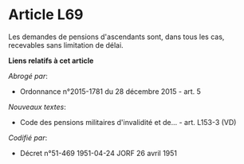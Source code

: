 # Article L69

Les demandes de pensions d'ascendants sont, dans tous les cas, recevables sans limitation de délai.

**Liens relatifs à cet article**

_Abrogé par_:

  - Ordonnance n°2015-1781 du 28 décembre 2015 - art. 5

_Nouveaux textes_:

  - Code des pensions militaires d'invalidité et de... - art. L153-3 (VD)

_Codifié par_:

  - Décret n°51-469 1951-04-24 JORF 26 avril 1951
